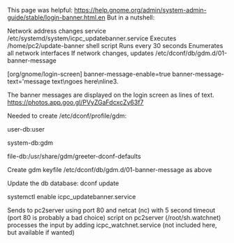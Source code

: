 This page was helpful:
https://help.gnome.org/admin/system-admin-guide/stable/login-banner.html.en
But in a nutshell:

Network address changes service
/etc/systemd/system/icpc_updatebanner.service
Executes /home/pc2/update-banner shell script
Runs every 30 seconds
Enumerates all network interfaces
If network changes, updates /etc/dconf/db/gdm.d/01-banner-message

[org/gnome/login-screen]
banner-message-enable=true
banner-message-text='message text\ngoes here\nline3.

The banner messages are displayed on the login screen as lines of text.
https://photos.app.goo.gl/PVyZGaFdcxcZy63f7

Needed to create /etc/dconf/profile/gdm:

user-db:user

system-db:gdm

file-db:/usr/share/gdm/greeter-dconf-defaults


Create gdm keyfile /etc/dconf/db/gdm.d/01-banner-message as above

Update the db database:  dconf update

systemctl enable icpc_updatebanner.service

Sends to pc2server using port 80 and netcat (nc) with 5 second timeout (port 80 is probably a bad choice)
script on pc2server (/root/sh.watchnet) processes the input by adding icpc_watchnet.service (not included here,
but available if wanted)

